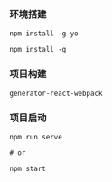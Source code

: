 ### 环境搭建

```
npm install -g yo

npm install -g

```
### 项目构建

```
generator-react-webpack
```

### 项目启动
```
npm run serve

# or

npm start
```
